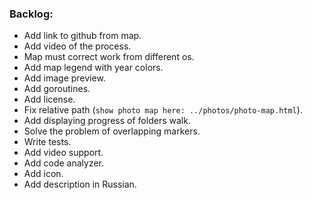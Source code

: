### Backlog:

- Add link to github from map.
- Add video of the process.
- Map must correct work from different os.
- Add map legend with year colors.
- Add image preview.
- Add goroutines.
- Add license.
- Fix relative path (`show photo map here: ../photos/photo-map.html`).
- Add displaying progress of folders walk.
- Solve the problem of overlapping markers.
- Write tests.
- Add video support.
- Add code analyzer.
- Add icon.
- Add description in Russian.
